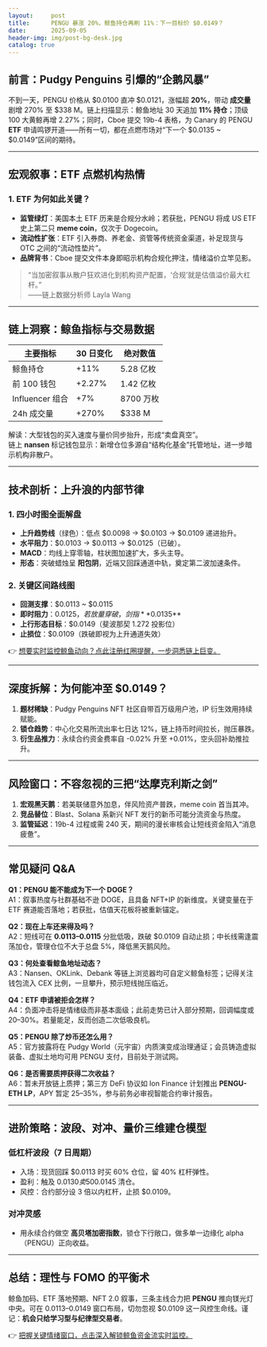 ```yaml
---
layout:     post
title:      PENGU 暴涨 20%，鲸鱼持仓再刷 11%：下一目标价 $0.0149？
date:       2025-09-05
header-img: img/post-bg-desk.jpg
catalog: true
---
```


## 前言：Pudgy Penguins 引爆的“企鹅风暴”  
不到一天，PENGU 价格从 $0.0100 直冲 $0.0121，涨幅超 **20%**，带动 **成交量** 剧增 270% 至 $338 M。链上扫描显示：鲸鱼地址 30 天追加 **11% 持仓**；顶级 100 大黄鲸再增 2.27%；同时，Cboe 提交 19b-4 表格，为 Canary 的 PENGU **ETF** 申请鸣锣开道——所有一切，都在点燃市场对“下一个 $0.0135 ~ $0.0149”区间的期待。

---

## 宏观叙事：ETF 点燃机构热情

### 1. ETF 为何如此关键？
- **监管绿灯**：美国本土 ETF 历来是合规分水岭；若获批，PENGU 将成 US ETF 史上第二只 **meme coin**，仅次于 Dogecoin。  
- **流动性扩张**：ETF 引入券商、养老金、资管等传统资金渠道，补足现货与 OTC 之间的“流动性垫片”。  
- **品牌背书**：Cboe 提交文件本身即昭示机构合规化押注，情绪溢价立竿见影。

> “当加密叙事从散户狂欢进化到机构资产配置，‘合规’就是估值溢价最大杠杆。”  
> ——链上数据分析师 Layla Wang

---

## 链上洞察：鲸鱼指标与交易数据

| 主要指标 | 30 日变化 | 绝对数值 |
| --- | --- | --- |
| 鲸鱼持仓 | +11% | 5.28 亿枚 |
| 前 100 钱包 | +2.27% | 1.42 亿枚 |
| Influencer 组合 | +7% | 8700 万枚 |
| 24h 成交量 | +270% | $338 M |

解读：大型钱包的买入速度与量价同步抬升，形成“卖盘真空”。  
链上 **nansen** 标记钱包显示：新增仓位多源自“结构化基金”托管地址，进一步暗示机构非散户。

---

## 技术剖析：上升浪的内部节律

### 1. 四小时图全面解盘

- **上升趋势线**（绿色）：低点 $0.0098 → $0.0103 → $0.0109 递进抬升。  
- **水平阻力**：$0.0103 → $0.0113 → $0.0125（已破）。  
- **MACD**：均线上穿零轴，柱状图加速扩大，多头主导。  
- **形态**：突破蜡烛呈 **阳包阴**，近端又回踩通道中轨，奠定第二波加速条件。

### 2. 关键区间路线图

- **回测支撑**：$0.0113 ~ $0.0115  
- **即时阻力**：$0.0125，若放量穿破，剑指 **$0.0135**  
- **上行形态目标**：$0.0149（斐波那契 1.272 投影位）  
- **止损位**：$0.0109（跌破即视为上升通道失效）

👉 [想要实时监控鲸鱼动向？点此注册红圈提醒，一步洞悉链上巨变。](https://okxdog.com/)

---

## 深度拆解：为何能冲至 $0.0149？

1. **题材稀缺**：Pudgy Penguins NFT 社区自带百万级用户池，IP 衍生效用持续赋能。  
2. **锁仓趋势**：中心化交易所流出率七日达 12%，链上持币时间拉长，抛压暴跌。  
3. **衍生品推力**：永续合约资金费率自 -0.02% 升至 +0.01%，空头回补助推拉升。  

---

## 风险窗口：不容忽视的三把“达摩克利斯之剑”

1. **宏观黑天鹅**：若美联储意外加息，伴风险资产普跌，meme coin 首当其冲。  
2. **竞品替位**：Blast、Solana 系新兴 NFT 发行的新币可能分流资金与热度。  
3. **监管延迟**：19b-4 过程或需 240 天，期间的漫长审核会让短线资金陷入“消息疲惫”。

---

## 常见疑问 Q&A

**Q1：PENGU 能不能成为下一个 DOGE？**  
A1：叙事热度与社群基础不逊 DOGE，且具备 NFT+IP 的新维度。关键变量在于 ETF 赛道能否落地；若获批，估值天花板将被重新锚定。

**Q2：现在上车还来得及吗？**  
A2：短线可在 **$0.0113–$0.0115** 分批低吸，跌破 $0.0109 自动止损；中长线需逢震荡加仓，管理仓位不大于总盘 5%，降低黑天鹅风险。

**Q3：何处查看鲸鱼地址动态？**  
A3：Nansen、OKLink、Debank 等链上浏览器均可自定义鲸鱼标签；记得关注钱包流入 CEX 比例，一旦攀升，预示短线抛压临近。

**Q4：ETF 申请被拒会怎样？**  
A4：负面冲击将是情绪级而非基本面级；此前走势已计入部分预期，回调幅度或 20–30%。若量能足，反而创造二次低吸良机。

**Q5：PENGU 除了炒币还怎么用？**  
A5：官方披露将在 Pudgy World（元宇宙）内质演变成治理通证；会员铸造虚拟装备、虚拟土地均可用 PENGU 支付，目前处于测试网。

**Q6：是否需要质押获得二次收益？**  
A6：暂未开放链上质押；第三方 DeFi 协议如 Ion Finance 计划推出 **PENGU-ETH LP**，APY 暂定 25–35%，参与前务必审视智能合约审计报告。

---

## 进阶策略：波段、对冲、量价三维建仓模型

### 低杠杆波段（7 日周期）
- 入场：现货回踩 $0.0113 时买 60% 仓位，留 40% 杠杆弹性。
- 盈利：触及 $0.0130 卖 50%，$0.0145 清仓。
- 风控：合约部分设 3 倍以内杠杆，止损 $0.0109。

### 对冲灵感
- 用永续合约做空 **高贝塔加密指数**，锁仓下行敞口，做多单一边缘化 alpha（PENGU）正向收益。

---

## 总结：理性与 FOMO 的平衡术

鲸鱼加码、ETF 落地预期、NFT 2.0 叙事，三条主线合力把 **PENGU** 推向镁光灯中央。可在 $0.0113–$0.0149 窗口布局，切勿忽视 $0.0109 这一风控生命线。谨记：**机会只给学习型与纪律型交易者**。

👉 [把握关键情绪窗口，点击深入解锁鲸鱼资金流实时监控。](https://okxdog.com/)